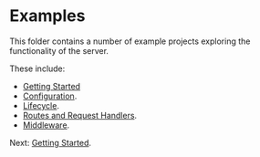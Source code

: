 # Examples

This folder contains a number of example projects exploring the functionality
of the server.

These include:

* [Getting Started](./GettingStarted/README.md)
* [Configuration](./Configuration/README.md).
* [Lifecycle](./Lifecycle/README.md).
* [Routes and Request Handlers](./RoutesAndRequestHandlers/README.md).
* [Middleware](./Middleware/README.md).

Next: [Getting Started](./GettingStarted/README.md).
